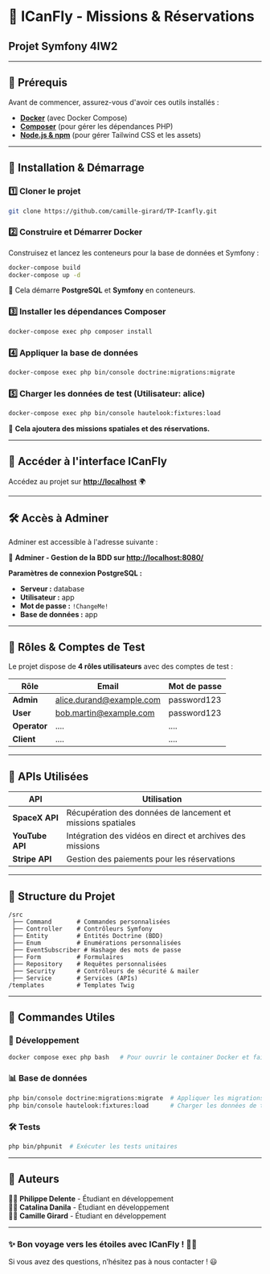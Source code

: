 # 🚀 ICanFly - Missions & Réservations

## **Projet Symfony 4IW2**

---

## 📌 **Prérequis**
Avant de commencer, assurez-vous d'avoir ces outils installés :
- **[Docker](https://www.docker.com/get-started)** (avec Docker Compose)
- **[Composer](https://getcomposer.org/)** (pour gérer les dépendances PHP)
- **[Node.js & npm](https://nodejs.org/)** (pour gérer Tailwind CSS et les assets)

---

## **📂 Installation & Démarrage**

### **1️⃣ Cloner le projet**
```bash
git clone https://github.com/camille-girard/TP-Icanfly.git
```

### **2️⃣ Construire et Démarrer Docker**
Construisez et lancez les conteneurs pour la base de données et Symfony :
```bash
docker-compose build
docker-compose up -d
```
📌 Cela démarre **PostgreSQL** et **Symfony** en conteneurs.

### **3️⃣ Installer les dépendances Composer**
```bash
docker-compose exec php composer install
```

### **4️⃣ Appliquer la base de données**
```bash
docker-compose exec php bin/console doctrine:migrations:migrate
```

### **5️⃣ Charger les données de test (Utilisateur: alice)**
```bash
docker-compose exec php bin/console hautelook:fixtures:load
```
📌 **Cela ajoutera des missions spatiales et des réservations.**

---

## **🚀 Accéder à l'interface ICanFly**
Accédez au projet sur **[http://localhost](http://localhost)** 🌍

---

## **🛠 Accès à Adminer**

Adminer est accessible à l'adresse suivante :

🔗 **Adminer - Gestion de la BDD sur [http://localhost:8080/](http://localhost:8080/)**

**Paramètres de connexion PostgreSQL :**
- **Serveur :** database
- **Utilisateur :** app
- **Mot de passe :** `!ChangeMe!`
- **Base de données :** app

---

## **👥 Rôles & Comptes de Test**
Le projet dispose de **4 rôles utilisateurs** avec des comptes de test :

| Rôle      | Email                    | Mot de passe |
|-----------|--------------------------|--------------|
| **Admin** | alice.durand@example.com | password123  |
| **User**  | bob.martin@example.com   | password123  |
| **Operator** | ....                     | ....         |
| **Client**   | ....                     | ....         |

---

## **📡 APIs Utilisées**

| API            | Utilisation                                 |
| -------------- | ------------------------------------------- |
| **SpaceX API**  | Récupération des données de lancement et missions spatiales |
| **YouTube API** | Intégration des vidéos en direct et archives des missions |
| **Stripe API**  | Gestion des paiements pour les réservations |
---


## **📁 Structure du Projet**
```
/src
 ├── Command       # Commandes personnalisées
 ├── Controller    # Contrôleurs Symfony
 ├── Entity        # Entités Doctrine (BDD)
 ├── Enum          # Enumérations personnalisées
 ├── EventSubscriber # Hashage des mots de passe
 ├── Form          # Formulaires
 ├── Repository    # Requêtes personnalisées
 ├── Security      # Contrôleurs de sécurité & mailer
 ├── Service       # Services (APIs)
/templates         # Templates Twig
```

---

## **🔧 Commandes Utiles**
### **🎯 Développement**
```bash
docker compose exec php bash   # Pour ouvrir le container Docker et faire les commandes symfony
```

### **📊 Base de données**
```bash
php bin/console doctrine:migrations:migrate  # Appliquer les migrations
php bin/console hautelook:fixtures:load      # Charger les données de test
```

### **🛠️ Tests**
```bash
php bin/phpunit  # Exécuter les tests unitaires
```

---

## **📌 Auteurs**
👨‍🚀 **Philippe Delente** - Étudiant en développement  
👩‍🚀 **Catalina Danila** - Étudiant en développement  
👩‍🚀 **Camille Girard** - Étudiant en développement

---

### **✨ Bon voyage vers les étoiles avec ICanFly ! 🚀🌌**
Si vous avez des questions, n’hésitez pas à nous contacter ! 😃
